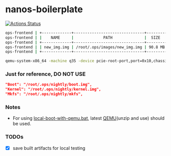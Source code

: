 nanos-boilerplate
=================
[![Actions Status](https://github.com/dirkarnez/nanos-boilerplate/workflows/docker-compose-actions-workflow/badge.svg)](https://github.com/dirkarnez/nanos-boilerplate/actions)

```bash
ops-frontend | +-------------+-------------------------------+---------+-----------+
ops-frontend | |    NAME     |             PATH              |  SIZE   | CREATEDAT |
ops-frontend | +-------------+-------------------------------+---------+-----------+
ops-frontend | | new_img.img | /root/.ops/images/new_img.img | 90.8 MB | now       |
ops-frontend | +-------------+-------------------------------+---------+-----------+
```

```bash
qemu-system-x86_64 -machine q35 -device pcie-root-port,port=0x10,chassis=1,id=pci.1,bus=pcie.0,multifunction=on,addr=0x3 -device pcie-root-port,port=0x11,chassis=2,id=pci.2,bus=pcie.0,addr=0x3.0x1 -device pcie-root-port,port=0x12,chassis=3,id=pci.3,bus=pcie.0,addr=0x3.0x2 -device virtio-scsi-pci,bus=pci.2,addr=0x0,id=scsi0 -device scsi-hd,bus=scsi0.0,drive=hd0 -vga none -device isa-debug-exit -m 2G -no-reboot -cpu max -drive file=/root/.ops/images/new_img.img,format=raw,if=none,id=hd0 -device virtio-net,bus=pci.3,addr=0x0,netdev=n0,mac=02:6d:a5:48:50:db -netdev user,id=n0,hostfwd=tcp::8083-:8083 -display none -serial file:/tmp/testing_new_img.log
```

### Just for reference, DO NOT USE
```json
"Boot": "/root/.ops/nightly/boot.img",
"Kernel": "/root/.ops/nightly/kernel.img",
"Mkfs": "/root/.ops/nightly/mkfs",
```

### Notes
- For using [local-boot-with-qemu.bat](local-boot-with-qemu.bat), latest [QEMU](https://qemu.weilnetz.de/w64/)(unzip and use) should be used.

### TODOs
- [x] save built artifacts for local testing
